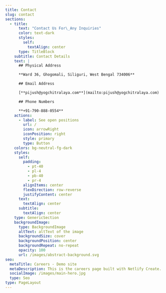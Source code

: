 ```yaml
---
title: Contact
slug: contact
sections:
  - title:
      text: "Contact Us For\_Any Inquiries"
      color: text-dark
      styles:
        self:
          textAlign: center
      type: TitleBlock
    subtitle: Contact Details
    text: |
      ## Physical Address​

      **Ward 36, Ghogomali, Siliguri, West Bengal 734006**

      ## Email Address

      [**pijush@yogchitralaya.com**](mailto:pijush@yogchitralaya.com)

      ## Phone Numbers

      **+91-790-888-0554**
    actions:
      - label: See open positions
        url: /
        icon: arrowRight
        iconPosition: right
        style: primary
        type: Button
    colors: bg-neutral-fg-dark
    styles:
      self:
        padding:
          - pt-40
          - pl-4
          - pb-40
          - pr-4
        alignItems: center
        flexDirection: row-reverse
        justifyContent: center
      text:
        textAlign: center
      subtitle:
        textAlign: center
    type: GenericSection
    backgroundImage:
      type: BackgroundImage
      altText: altText of the image
      backgroundSize: cover
      backgroundPosition: center
      backgroundRepeat: no-repeat
      opacity: 100
      url: /images/abstract-background.svg
seo:
  metaTitle: Careers - Demo site
  metaDescription: This is the careers page built with Netlify Create.
  socialImage: /images/main-hero.jpg
  type: Seo
type: PageLayout
---
```

